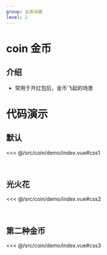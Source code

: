 ```yaml
---
group: 业务动画
level: 2
---
```


# coin 金币

## 介绍
* 常用于开红包后，金币飞起的场景

# 代码演示

## 默认

<<< @/src/coin/demo/index.vue#css1

<br />

## 光火花

<<< @/src/coin/demo/index.vue#css2

<br />

## 第二种金币

<<< @/src/coin/demo/index.vue#css3

<br />